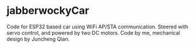 # jabberwockyCar
Code for ESP32 based car using WiFi AP/STA communication. Steered with servo control, and powered by two DC motors. 
Code by me, mechanical design by Juncheng Qian. 

